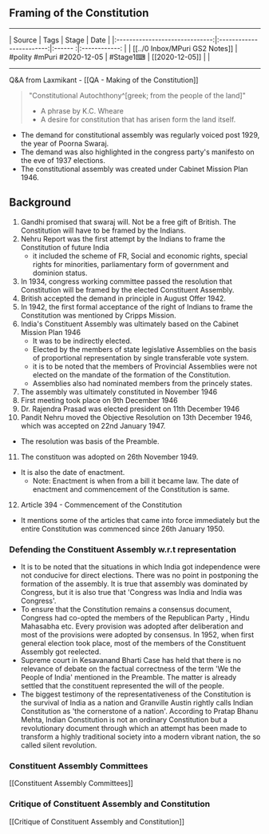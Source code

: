## Framing of the Constitution

---

|             Source             |           Tags           | Stage | Date         |
|:------------------------------:|:------------------------:|:------ :|:------------: |
| [[../0 Inbox/MPuri GS2 Notes]] | #polity #mPuri #2020-12-05 | #Stage1⌨  | [[2020-12-05]] |              |

---
Q&A from Laxmikant - [[QA - Making of the Constitution]]

> "Constitutional Autochthony^[greek; from the people of the land]" 
> - A phrase by K.C. Wheare
> - A desire for constitution that has arisen form the land itself. 

- The demand for constitutional assembly was regularly voiced post 1929, the year of Poorna Swaraj. 
- The demand was also highlighted in the congress party's manifesto on the eve of 1937 elections.
- The constitutional assembly was created under Cabinet Mission Plan 1946.

## Background
1. Gandhi promised that swaraj will. Not be a free gift of British. The Constitution will have to be framed by the Indians. 
2. Nehru Report was the first attempt by the Indians to frame the Constitution of future India
   - it included the scheme of FR, Social and economic rights, special rights for minorities, parliamentary form of government and dominion status. 
3. In 1934, congress working committee passed the resolution that Constitution will be framed by the elected Constituent Assembly. 
4. British accepted the demand in principle in August Offer 1942.
5. In 1942, the first formal acceptance of the right of Indians to frame the Constitution was mentioned by Cripps Mission. 
6. India's Constituent Assembly was ultimately based on the Cabinet Mission Plan 1946
   - It was to be indirectly elected. 
   - Elected by the members of state legislative Assemblies on the basis of proportional representation by single transferable vote system. 
   - it is to be noted that the members of Provincial Assemblies were not elected on the mandate of the formation of the Constitution. 
   - Assemblies also had nominated members from the princely states. 
7. The assembly was ultimately constituted in November 1946
8. First meeting took place on 9th December 1946
9. Dr. Rajendra Prasad was elected president on 11th December 1946
10. Pandit Nehru moved the Objective Resolution on 13th December 1946, which was accepted on 22nd January 1947.
   - The resolution was basis of the Preamble.
11. The constituon was adopted on 26th November 1949. 
   - It is also the date of enactment. 
     - Note: Enactment is when from a bill it became law. The date of enactment and commencement of the Constitution is same.
12. Article 394 - Commencement of the Constitution 
   - It mentions some of the articles that came into force immediately but the entire Constitution was commenced since 26th January 1950.

### Defending the Constituent Assembly w.r.t representation
- It is to be noted that the situations in which India got independence were not conducive for direct elections. There was no point in postponing the formation of the assembly. It is true that assembly was dominated by Congress, but it is also true that 'Congress was India and India was Congress'. 
- To ensure that the Constitution remains a consensus document, Congress had co-opted the members of the Republican Party , Hindu Mahasabha etc. Every provision was adopted after deliberation and most of the provisions were adopted by consensus. In 1952, when first general election took place, most of the members of the Constituent Assembly got reelected. 
- Supreme court in Kesavanand Bharti Case has held that there is no relevance of debate on the factual correctness of the term 'We the People of India' mentioned in the Preamble. The matter is already settled that the constituent represented the will of the people. 
- The biggest testimony of the representativeness of the Constitution is the survival of India as a nation and Granville Austin rightly calls Indian Constitution as 'the cornerstone of a nation'. According to Pratap Bhanu Mehta, Indian Constitution is not an ordinary Constitution but a revolutionary document through which an attempt has been made to transform a highly traditional society into a modern vibrant nation, the so called silent revolution.

### Constituent Assembly Committees
[[Constituent Assembly Committees]]

### Critique of Constituent Assembly and Constitution
[[Critique of Constituent Assembly and Constitution]]














